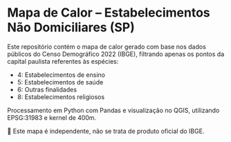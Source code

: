 # Mapa de Calor – Estabelecimentos Não Domiciliares (SP)

Este repositório contém o mapa de calor gerado com base nos dados públicos do Censo Demográfico 2022 (IBGE), filtrando apenas os pontos da capital paulista referentes às espécies:

- 4: Estabelecimentos de ensino
- 5: Estabelecimentos de saúde
- 6: Outras finalidades
- 8: Estabelecimentos religiosos

Processamento em Python com Pandas e visualização no QGIS, utilizando EPSG:31983 e kernel de 400m.

📌 Este mapa é independente, não se trata de produto oficial do IBGE.

